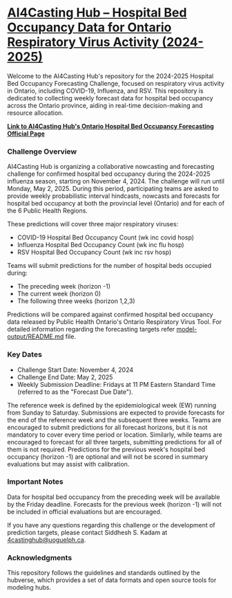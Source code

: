 # [AI4Casting Hub – Hospital Bed Occupancy Data for Ontario Respiratory Virus Activity (2024-2025)](https://sites.uoguelph.ca/4castinghub/hospitalization/)
Welcome to the AI4Casting Hub's repository for the 2024-2025 Hospital Bed Occupancy Forecasting Challenge, focused on respiratory virus activity in Ontario, including COVID-19, Influenza, and RSV. This repository is dedicated to collecting weekly forecast data for hospital bed occupancy across the Ontario province, aiding in real-time decision-making and resource allocation.

[**Link to AI4Casting Hub's Ontario Hospital Bed Occupancy Forecasting Official Page**](https://4castinghub.uoguelph.ca/hospitalization/)

### Challenge Overview
AI4Casting Hub is organizing a collaborative nowcasting and forecasting challenge for confirmed hospital bed occupancy during the 2024-2025 influenza season, starting on November 4, 2024. The challenge will run until Monday, May 2, 2025. During this period, participating teams are asked to provide weekly probabilistic interval hindcasts, nowcasts and forecasts for hospital bed occupancy at both the provincial level (Ontario) and for each of the 6 Public Health Regions.

These predictions will cover three major respiratory viruses:
* COVID-19 Hospital Bed Occupancy Count (wk inc covid hosp)
* Influenza Hospital Bed Occupancy Count (wk inc flu hosp)
* RSV Hospital Bed Occupancy Count (wk inc rsv hosp)

Teams will submit predictions for the number of hospital beds occupied during:
* The preceding week (horizon -1)
* The current week (horizon 0)
* The following three weeks (horizon 1,2,3)

Predictions will be compared against confirmed hospital bed occupancy data released by Public Health Ontario's Ontario Respiratory Virus Tool. For detailed information regarding the forecasting targets refer [model-output/README.md](https://github.com/ai4castinghub/hospitalization-forecast/blob/main/model-output/README.md) file.

### Key Dates
* Challenge Start Date: November 4, 2024
* Challenge End Date: May 2, 2025
* Weekly Submission Deadline: Fridays at 11 PM Eastern Standard Time (referred to as the "Forecast Due Date").

The reference week is defined by the epidemiological week (EW) running from Sunday to Saturday. Submissions are expected to provide forecasts for the end of the reference week and the subsequent three weeks. Teams are encouraged to submit predictions for all forecast horizons, but it is not mandatory to cover every time period or location. Similarly, while teams are encouraged to forecast for all three targets, submitting predictions for all of them is not required. Predictions for the previous week's hospital bed occupancy (horizon -1) are optional and will not be scored in summary evaluations but may assist with calibration.

### Important Notes
Data for hospital bed occupancy from the preceding week will be available by the Friday deadline.
Forecasts for the previous week (horizon -1) will not be included in official evaluations but are encouraged.

If you have any questions regarding this challenge or the development of prediction targets, please contact Siddhesh S. Kadam at 4castinghub@uoguelph.ca.

### Acknowledgments
This repository follows the guidelines and standards outlined by the hubverse, which provides a set of data formats and open source tools for modeling hubs.
